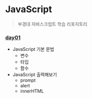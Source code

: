 # JavaScript
> 부경대 자바스크립트 학습 리포지토리 


### [day01](https://github.com/king-dong-gun/JavaScript/blob/main/src/md/day01.md)

- JavaScript 기본 문법
  - 변수
  - 타입
  - 함수
- JavaScript 출력해보기
  - prompt
  - alert
  - innerHTML
